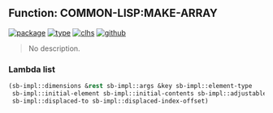 ## Function: COMMON-LISP:MAKE-ARRAY
[![package](https://img.shields.io/badge/Package-COMMON--LISP-5f9ea0.svg?style=social&colorA=999999)](../) [![type](https://img.shields.io/badge/Type-Function-5f9ea0.svg?style=social&colorA=999999)](../#function) [![clhs](https://img.shields.io/badge/CLHS-MAKE--ARRAY-5f9ea0.svg?style=social&colorA=999999)](http://www.lispworks.com/documentation/HyperSpec/Body/f_mk_ar.htm) [![github](https://img.shields.io/badge/GitHub-View_the_source-5f9ea0.svg?style=social&colorA=999999&logo=github)](https://github.com/sbcl/sbcl/blob/master/src/code/array.lisp/) 

> No description.

### Lambda list
```cl
(sb-impl::dimensions &rest sb-impl::args &key sb-impl::element-type
 sb-impl::initial-element sb-impl::initial-contents sb-impl::adjustable fill-pointer
 sb-impl::displaced-to sb-impl::displaced-index-offset)
```
